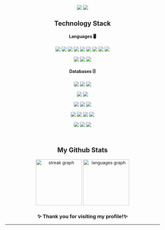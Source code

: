 <p align="center">
 
 <img src="https://badges.pufler.dev/repos/minko82"/>
 <img src="https://badges.pufler.dev/commits/monthly/minko82" />

</p>


<h2 align="center">Technology Stack </h2>
<h4 align="center">Languages 🖥️</h4>
<p align="center">
  <img src="https://img.shields.io/badge/C++-00599C?style=flat-square&logo=cplusplus&logoColor=white"/>
  <img src="https://img.shields.io/badge/Java-E34A86?style=flat-square&logo=java&logoColor=white"/>
  <img src="https://img.shields.io/badge/Python-3776AB?style=flat-square&logo=python&logoColor=white"/>
  <img src="https://img.shields.io/badge/Scala-DC322F?style=flat-square&logo=scala&logoColor=white"/>
  <img src="https://img.shields.io/badge/JavaScript-F7DF1E?style=flat-square&logo=javascript&logoColor=black"/>
  <img src="https://img.shields.io/badge/Bash-4EAA25?style=flat-square&logo=gnubash&logoColor=white"/>
  <img src="https://img.shields.io/badge/SQL-003B57?style=flat-square&logo=postgresql&logoColor=white"/>
  <img src="https://img.shields.io/badge/HTML5-E34F26?style=flat-square&logo=html5&logoColor=white"/>
  <img src="https://img.shields.io/badge/CSS3-1572B6?style=flat-square&logo=css3&logoColor=white"/>
</p>

<p align="center">
  <img src="https://img.shields.io/badge/Spring%20Boot-6DB33F?style=flat-square&logo=springboot&logoColor=white"/>
  <img src="https://img.shields.io/badge/Bootstrap-7952B3?style=flat-square&logo=bootstrap&logoColor=white"/>
  <img src="https://img.shields.io/badge/Node.js-339933?style=flat-square&logo=nodedotjs&logoColor=white"/>
</p>

<h4 align="center">Databases 🗄️</h4>
<p align="center">
  <img src="https://img.shields.io/badge/MySQL-4479A1?style=flat-square&logo=mysql&logoColor=white"/>
  <img src="https://img.shields.io/badge/MongoDB-47A248?style=flat-square&logo=mongodb&logoColor=white"/>
  <img src="https://img.shields.io/badge/PostgreSQL-4169E1?style=flat-square&logo=postgresql&logoColor=white"/>
</p>

<p align="center">
  <img src="https://img.shields.io/badge/Mocha-8D6748?style=flat-square&logo=mocha&logoColor=white"/>
  <img src="https://img.shields.io/badge/Chai-A30701?style=flat-square&logo=chai&logoColor=white"/>


</p>

<p align="center">
  <img src="https://img.shields.io/badge/JIRA-0052CC?style=flat-square&logo=jira&logoColor=white"/>
  <img src="https://img.shields.io/badge/Agile-2496ED?style=flat-square&logo=agile&logoColor=white"/>
  <img src="https://img.shields.io/badge/Scrum-6DB33F?style=flat-square&logo=scrum&logoColor=white"/>
</p>

<p align="center">
  <img src="https://img.shields.io/badge/Matplotlib-11557C?style=flat-square&logo=matplotlib&logoColor=white"/>
  <img src="https://img.shields.io/badge/Altair-FF1B68?style=flat-square&logo=altair&logoColor=white"/>
  <img src="https://img.shields.io/badge/Plotly-3F4F75?style=flat-square&logo=plotly&logoColor=white"/>
  <img src="https://img.shields.io/badge/Tableau-E97627?style=flat-square&logo=tableau&logoColor=white"/>
</p>

<p align="center">
  <img src="https://img.shields.io/badge/Certified%20IRB%20Professional-4CAF50?style=flat-square&logo=professional&logoColor=white"/>
  <img src="https://img.shields.io/badge/Adobe%20Certified-FF0000?style=flat-square&logo=adobe&logoColor=white"/>
  <img src="https://img.shields.io/badge/Microsoft%20Certified-0078D7?style=flat-square&logo=microsoft&logoColor=white"/>
</p>



 
<br>

<h2 align="center">My Github Stats</h2>

<div align="center">
  <img src="https://streak-stats.demolab.com?user=minko82&locale=en&mode=daily&theme=dracula&hide_border=false&border_radius=5" height="150" alt="streak graph"  />
  <img src="https://github-readme-stats.vercel.app/api/top-langs?username=minko82&locale=en&hide_title=false&layout=compact&card_width=320&langs_count=5&theme=dracula&hide_border=false" height="150" alt="languages graph"  />
</div>

<h3 align="center">✨ Thank you for visiting my profile!✨</h3>

<hr>
